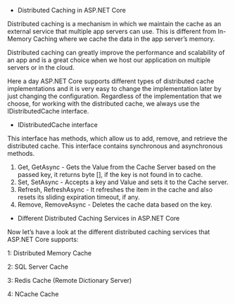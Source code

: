 * Distributed Caching in ASP.NET Core

Distributed caching is a mechanism in which we maintain the cache as an external service that multiple app servers can use. This is different from In-Memory Caching where we cache the data in the app server’s memory.

Distributed caching can greatly improve the performance and scalability of an app and is a great choice when we host our application on multiple servers or in the cloud.

Here a day ASP.NET Core supports different types of distributed cache implementations and it is very easy to change the implementation later by just changing the configuration. Regardless of the implementation that we choose, for working with the distributed cache, we always use the IDistributedCache interface.

* IDistributedCache interface

This interface has methods, which allow us to add, remove, and retrieve the distributed cache. This interface contains synchronous and asynchronous methods. 

1.	Get, GetAsync - Gets the Value from the Cache Server based on the passed key, it returns byte [], if the key is not found in to cache.
2.	Set, SetAsync - Accepts a key and Value and sets it to the Cache server.
3.	Refresh, RefreshAsync - It refreshes the item in the cache and also resets its sliding expiration timeout, if any.
4.	Remove, RemoveAsync - Deletes the cache data based on the key.

* Different Distributed Caching Services in ASP.NET Core

Now let’s have a look at the different distributed caching services that ASP.NET Core supports:

1: Distributed Memory Cache

2: SQL Server Cache

3: Redis Cache (Remote Dictionary Server)

4: NCache Cache
